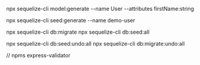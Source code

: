 npx sequelize-cli model:generate --name User --attributes firstName:string

npx sequelize-cli seed:generate --name demo-user

npx sequelize-cli db:migrate
npx sequelize-cli db:seed:all

npx sequelize-cli db:seed:undo:all
npx sequelize-cli db:migrate:undo:all

// npms
express-validator


